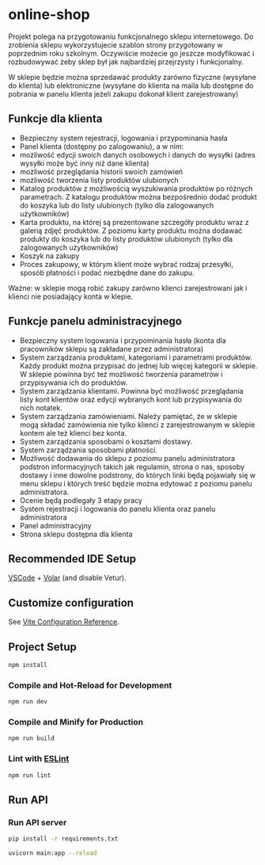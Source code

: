 # online-shop

Projekt polega na przygotowaniu funkcjonalnego sklepu internetowego. Do zrobienia sklepu wykorzystujecie szablon strony przygotowany w poprzednim roku szkolnym. Oczywiście możecie go jeszcze modyfikować i rozbudowywać żeby sklep był jak najbardziej przejrzysty i funkcjonalny. 

W sklepie będzie można sprzedawać produkty zarówno fizyczne (wysyłane do klienta) lub elektroniczne (wysyłane do klienta na maila lub dostępne do pobrania w panelu klienta jeżeli zakupu dokonał klient zarejestrowany)

## Funkcje dla klienta

- Bezpieczny system rejestracji, logowania i przypominania hasła
- Panel klienta (dostępny po zalogowaniu), a w nim:
- możliwość edycji swoich danych osobowych i danych do wysyłki (adres wysyłki może być inny niż dane klienta)
- możliwość przeglądania historii swoich zamówień
- możliwość tworzenia listy produktów ulubionych
- Katalog produktów z możliwością wyszukiwania produktów po różnych parametrach. Z katalogu produktów można bezpośrednio dodać produkt do koszyka lub do listy ulubionych (tylko dla zalogowanych użytkowników)
- Karta produktu, na której są prezentowane szczegóły produktu wraz z galerią zdjęć produktów. Z poziomu karty produktu można dodawać produkty do koszyka lub do listy produktów ulubionych (tylko dla zalogowanych użytkowników)
- Koszyk na zakupy
- Proces zakupowy, w którym klient może wybrać rodzaj przesyłki, sposób płatności i podać niezbędne dane do zakupu.

Ważne: w sklepie mogą robić zakupy zarówno klienci zarejestrowani jak i klienci nie posiadający konta w klepie. 

## Funkcje panelu administracyjnego

- Bezpieczny system logowania i przypominania hasła (konta dla pracowników sklepu są zakładane przez administratora) 
- System zarządzania produktami, kategoriami i parametrami produktów. Każdy produkt można przypisać do jednej lub więcej kategorii w sklepie. W sklepie powinna być też możliwość tworzenia parametrów i przypisywania ich do produktów.
- System zarządzania klientami. Powinna być możliwość przeglądania listy kont klientów oraz edycji wybranych kont lub przypisywania do nich notatek.
- System zarządzania zamówieniami. Należy pamiętać, że w sklepie mogą składać zamówienia nie tylko klienci z zarejestrowanym w sklepie kontem ale też klienci bez konta. 
- System zarządzania sposobami o kosztami dostawy. 
- System zarządzania sposobami płatności. 
- Możliwość dodawania do sklepu z poziomu panelu administratora podstron informacyjnych takich jak regulamin, strona o nas, sposoby dostawy i inne dowolne podstrony, do których linki będą pojawiały się w menu sklepu i których treść będzie można edytować z poziomu panelu administratora. 
- Ocenie będą podlegały 3 etapy pracy
- System rejestracji i logowania do panelu klienta oraz panelu administratora
- Panel administracyjny
- Strona sklepu dostępna dla klienta

## Recommended IDE Setup

[VSCode](https://code.visualstudio.com/) + [Volar](https://marketplace.visualstudio.com/items?itemName=Vue.volar) (and disable Vetur).

## Customize configuration

See [Vite Configuration Reference](https://vitejs.dev/config/).

## Project Setup

```sh
npm install
```

### Compile and Hot-Reload for Development

```sh
npm run dev
```

### Compile and Minify for Production

```sh
npm run build
```

### Lint with [ESLint](https://eslint.org/)

```sh
npm run lint
```

## Run API

### Run API server

```sh
pip install -r requirements.txt
```

```sh
uvicorn main:app --reload
```